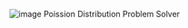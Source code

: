 ![image](https://github.com/user-attachments/assets/864157b6-a3c3-4219-af55-ee4ead8df05c)
Poission Distribution Problem Solver
